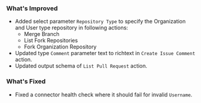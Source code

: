 ### What's Improved
- Added select parameter `Repository Type` to specify the Organization and User type repository in following actions:
  - Merge Branch
  - List Fork Repositories
  - Fork Organization Repository
- Updated type `Comment` parameter text to richtext in `Create Issue Comment` action.
- Updated output schema of `List Pull Request` action.
### What's Fixed
- Fixed a connector health check where it should fail for invalid `Username`.
